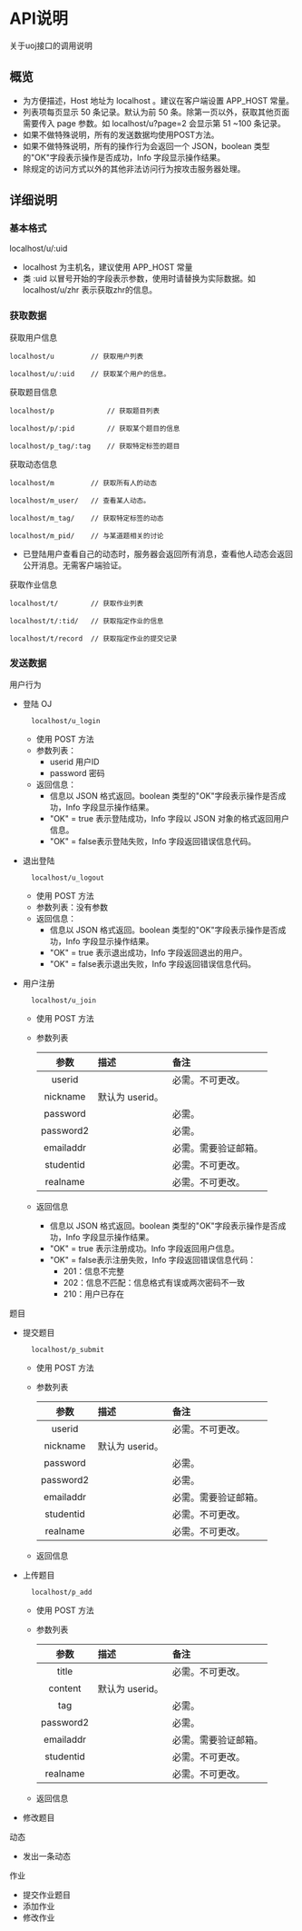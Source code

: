 # API说明

关于uoj接口的调用说明

## 概览

- 为方便描述，Host 地址为 localhost 。建议在客户端设置 APP_HOST 常量。
- 列表项每页显示 50 条记录。默认为前 50 条。除第一页以外，获取其他页面需要传入 page 参数。如 localhost/u?page=2 会显示第 51 ~100 条记录。
- 如果不做特殊说明，所有的发送数据均使用POST方法。
- 如果不做特殊说明，所有的操作行为会返回一个 JSON，boolean 类型的"OK"字段表示操作是否成功，Info 字段显示操作结果。
- 除规定的访问方式以外的其他非法访问行为按攻击服务器处理。

## 详细说明

### 基本格式

localhost/u/:uid

- localhost 为主机名，建议使用 APP_HOST 常量
- 类 :uid 以冒号开始的字段表示参数，使用时请替换为实际数据。如 localhost/u/zhr 表示获取zhr的信息。

### 获取数据

获取用户信息

```
localhost/u 		// 获取用户列表

localhost/u/:uid 	// 获取某个用户的信息。
````

获取题目信息

```
localhost/p 			// 获取题目列表

localhost/p/:pid		// 获取某个题目的信息

localhost/p_tag/:tag	// 获取特定标签的题目
```

获取动态信息

```
localhost/m 		// 获取所有人的动态

localhost/m_user/	// 查看某人动态。

localhost/m_tag/	// 获取特定标签的动态

localhost/m_pid/	// 与某道题相关的讨论
```

- 已登陆用户查看自己的动态时，服务器会返回所有消息，查看他人动态会返回公开消息。无需客户端验证。

获取作业信息

```
localhost/t/ 		// 获取作业列表

localhost/t/:tid/	// 获取指定作业的信息

localhost/t/record	// 获取指定作业的提交记录
```

### 发送数据

用户行为

- 登陆 OJ

		localhost/u_login

	- 使用 POST 方法
	- 参数列表： 
		- userid 	用户ID
		- password 	密码
	- 返回信息：
		- 信息以 JSON 格式返回。boolean 类型的"OK"字段表示操作是否成功，Info 字段显示操作结果。
		- "OK" = true 表示登陆成功，Info 字段以 JSON 对象的格式返回用户信息。
		- "OK" = false表示登陆失败，Info 字段返回错误信息代码。

- 退出登陆

		localhost/u_logout

	- 使用 POST 方法
	- 参数列表：没有参数
	- 返回信息：
		- 信息以 JSON 格式返回。boolean 类型的"OK"字段表示操作是否成功，Info 字段显示操作结果。
		- "OK" = true 表示退出成功，Info 字段返回退出的用户。
		- "OK" = false表示退出失败，Info 字段返回错误信息代码。

- 用户注册

		localhost/u_join

	- 使用 POST 方法
	- 参数列表

		| 参数| 描述 | 备注 |  
		|:-----:|:------|:-----|
		| userid	|  | 必需。不可更改。|
		| nickname  |  默认为 userid。 ||
		| password  |    | 必需。|
		| password2 |    | 必需。|
		| emailaddr |   | 必需。需要验证邮箱。|
		| studentid |    | 必需。不可更改。|
		| realname  |    | 必需。不可更改。|

	- 返回信息
		- 信息以 JSON 格式返回。boolean 类型的"OK"字段表示操作是否成功，Info 字段显示操作结果。
		- "OK" = true 表示注册成功。Info 字段返回用户信息。
		- "OK" = false表示注册失败，Info 字段返回错误信息代码：
			- 201：信息不完整
			- 202：信息不匹配：信息格式有误或两次密码不一致
			- 210：用户已存在

题目

- 提交题目

		localhost/p_submit

	- 使用 POST 方法
	- 参数列表

		| 参数| 描述 | 备注 |  
		|:-----:|:------|:-----|
		| userid	|  | 必需。不可更改。|
		| nickname  |  默认为 userid。 ||
		| password  |    | 必需。|
		| password2 |    | 必需。|
		| emailaddr |   | 必需。需要验证邮箱。|
		| studentid |    | 必需。不可更改。|
		| realname  |    | 必需。不可更改。|

	- 返回信息

- 上传题目

		localhost/p_add

	- 使用 POST 方法
	- 参数列表

		| 参数| 描述 | 备注 |  
		|:-----:|:------|:-----|
		| title	|  | 必需。不可更改。|
		| content  |  默认为 userid。 ||
		| tag  |    | 必需。|
		| password2 |    | 必需。|
		| emailaddr |   | 必需。需要验证邮箱。|
		| studentid |    | 必需。不可更改。|
		| realname  |    | 必需。不可更改。|

	- 返回信息

- 修改题目

动态

- 发出一条动态

作业

- 提交作业题目
- 添加作业
- 修改作业
